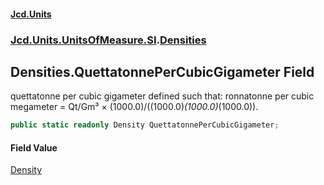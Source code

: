 #### [Jcd.Units](index.md 'index')

### [Jcd.Units.UnitsOfMeasure.SI](Jcd.Units.UnitsOfMeasure.SI.md 'Jcd.Units.UnitsOfMeasure.SI').[Densities](Densities.md 'Jcd.Units.UnitsOfMeasure.SI.Densities')

## Densities.QuettatonnePerCubicGigameter Field

quettatonne per cubic gigameter defined such that: ronnatonne per cubic megameter = Qt/Gm³ ×
(1000.0)/((1000.0)*(1000.0)*(1000.0)).

```csharp
public static readonly Density QuettatonnePerCubicGigameter;
```

#### Field Value

[Density](Density.md 'Jcd.Units.UnitTypes.Density')